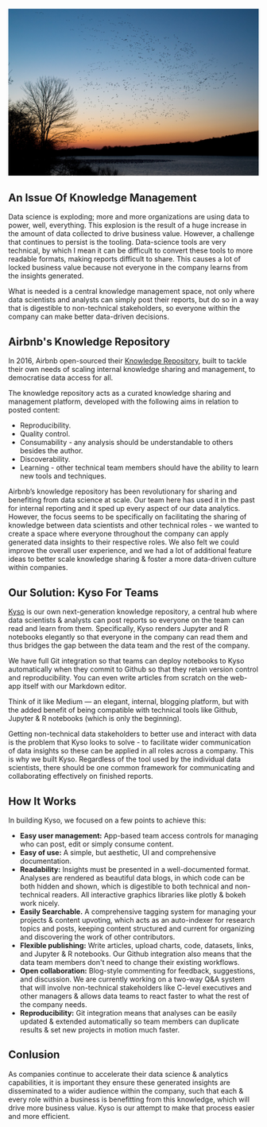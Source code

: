 ![Knowledge Transfer](images/knowledge-repo.png)

## An Issue Of Knowledge Management

Data science is exploding; more and more organizations are using data to power, well, everything. This explosion is the result of a huge increase in the amount of data collected to drive business value. However, a challenge that continues to persist is the tooling. Data-science tools are very technical, by which I mean it can be difficult to convert these tools to more readable formats, making reports difficult to share. This causes a lot of locked business value because not everyone in the company learns from the insights generated. 

What is needed is a central knowledge management space, not only where data scientists and analysts can simply post their reports, but do so in a way that is digestible to non-technical stakeholders, so everyone within the company can make better data-driven decisions.

## Airbnb's Knowledge Repository

In 2016, Airbnb open-sourced their [Knowledge Repository](https://github.com/airbnb/knowledge-repo), built to tackle their own needs of scaling internal knowledge sharing and management, to democratise data access for all.

The knowledge repository acts as a curated knowledge sharing and management platform, developed with the following aims in relation to posted content:

- Reproducibility.
- Quality control.
- Consumability - any analysis should be understandable to others besides the author.
- Discoverability.
- Learning - other technical team members should have the ability to learn new tools and techniques.

Airbnb’s knowledge repository has been revolutionary for sharing and benefiting from data science at scale. Our team here has used it in the past for internal reporting and it sped up every aspect of our data analytics. However, the focus seems to be specifically on facilitating the sharing of knowledge between data scientists and other technical roles - we wanted to create a space where everyone throughout the company can apply generated data insights to their respective roles. We also felt we could improve the overall user experience, and we had a lot of additional feature ideas to better scale knowledge sharing & foster a more data-driven culture within companies.

## Our Solution: Kyso For Teams

[Kyso](https://kyso.io/) is our own next-generation knowledge repository, a central hub where data scientists & analysts can post reports so everyone on the team can read and learn from them. Specifically, Kyso renders Jupyter and R notebooks elegantly so that everyone in the company can read them and thus bridges the gap between the data team and the rest of the company. 

We have full Git integration so that teams can deploy notebooks to Kyso automatically when they commit to Github so that they retain version control and reproducibility. You can even write articles from scratch on the web-app itself with our Markdown editor. 

Think of it like Medium — an elegant, internal, blogging platform, but with the added benefit of being compatible with technical tools like Github, Jupyter & R notebooks (which is only the beginning). 

Getting non-technical data stakeholders to better use and interact with data is the problem that Kyso looks to solve - to facilitate wider communication of data insights so these can be applied in all roles across a company. This is why we built Kyso. Regardless of the tool used by the individual data scientists, there should be one common framework for communicating and collaborating effectively on finished reports.

## How It Works

In building Kyso, we focused on a few points to achieve this:

- **Easy user management:** App-based team access controls for managing who can post, edit or simply consume content.
- **Easy of use:** A simple, but aesthetic, UI and comprehensive documentation.
- **Readability:** Insights must be presented in a well-documented format. Analyses are rendered as beautiful data blogs, in which code can be both hidden and shown, which is digestible to both technical and non-technical readers. All interactive graphics libraries like plotly & bokeh work nicely.
- **Easily Searchable.** A comprehensive tagging system for managing your projects & content upvoting, which acts as an auto-indexer for research topics and posts, keeping content structured and current for organizing and discovering the work of other contributors.
- **Flexible publishing:** Write articles, upload charts, code, datasets, links, and Jupyter & R notebooks. Our Github integration also means that the data team members don't need to change their existing workflows.
- **Open collaboration:** Blog-style commenting for feedback, suggestions, and discussion. We are currently working on a two-way Q&A system that will involve non-technical stakeholders like C-level executives and other managers & allows data teams to react faster to what the rest of the company needs.
- **Reproducibility:** Git integration means that analyses can be easily updated & extended automatically so team members can duplicate results & set new projects in motion much faster.

## Conlusion

As companies continue to accelerate their data science & analytics capabilities, it is important they ensure these generated insights are disseminated to a wider audience within the company, such that each & every role within a business is benefitting from this knowledge, which will drive more business value. Kyso is our attempt to make that process easier and more efficient.